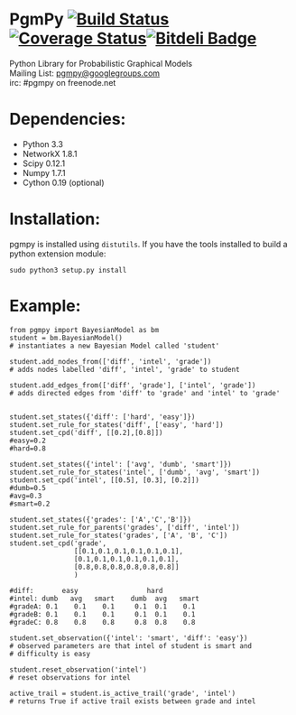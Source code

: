 PgmPy [![Build Status](https://travis-ci.org/pgmpy/pgmpy.png)](https://travis-ci.org/pgmpy/pgmpy) [![Coverage Status](https://coveralls.io/repos/pgmpy/pgmpy/badge.png?branch=dev)](https://coveralls.io/r/pgmpy/pgmpy?branch=dev)[![Bitdeli Badge](https://d2weczhvl823v0.cloudfront.net/pgmpy/pgmpy/trend.png)](https://bitdeli.com/free "Bitdeli Badge")
=====

Python Library for Probabilistic Graphical Models  
Mailing List: pgmpy@googlegroups.com  
irc: #pgmpy on freenode.net

Dependencies:
=============
- Python 3.3
- NetworkX 1.8.1
- Scipy 0.12.1
- Numpy 1.7.1
- Cython 0.19 (optional)

Installation:
=============
pgmpy is installed using <code>distutils</code>. If you have the tools installed
to build a python extension module:

<code>sudo python3 setup.py install</code>

Example:
========
```python3
from pgmpy import BayesianModel as bm
student = bm.BayesianModel()
# instantiates a new Bayesian Model called 'student'

student.add_nodes_from(['diff', 'intel', 'grade'])
# adds nodes labelled 'diff', 'intel', 'grade' to student

student.add_edges_from(['diff', 'grade'], ['intel', 'grade'])
# adds directed edges from 'diff' to 'grade' and 'intel' to 'grade'


student.set_states({'diff': ['hard', 'easy']})
student.set_rule_for_states('diff', ['easy', 'hard'])
student.set_cpd('diff', [[0.2],[0.8]])
#easy=0.2
#hard=0.8

student.set_states({'intel': ['avg', 'dumb', 'smart']})
student.set_rule_for_states('intel', ['dumb', 'avg', 'smart'])
student.set_cpd('intel', [[0.5], [0.3], [0.2]]) 
#dumb=0.5
#avg=0.3
#smart=0.2

student.set_states({'grades': ['A','C','B']})
student.set_rule_for_parents('grades', ['diff', 'intel'])
student.set_rule_for_states('grades', ['A', 'B', 'C'])
student.set_cpd('grade',
                [[0.1,0.1,0.1,0.1,0.1,0.1],
                [0.1,0.1,0.1,0.1,0.1,0.1], 
                [0.8,0.8,0.8,0.8,0.8,0.8]]
                )

#diff:       easy                 hard
#intel: dumb   avg   smart    dumb  avg   smart
#gradeA: 0.1    0.1    0.1     0.1  0.1    0.1  
#gradeB: 0.1    0.1    0.1     0.1  0.1    0.1
#gradeC: 0.8    0.8    0.8     0.8  0.8    0.8

student.set_observation({'intel': 'smart', 'diff': 'easy'})
# observed parameters are that intel of student is smart and
# difficulty is easy

student.reset_observation('intel')
# reset observations for intel

active_trail = student.is_active_trail('grade', 'intel')
# returns True if active trail exists between grade and intel

```
